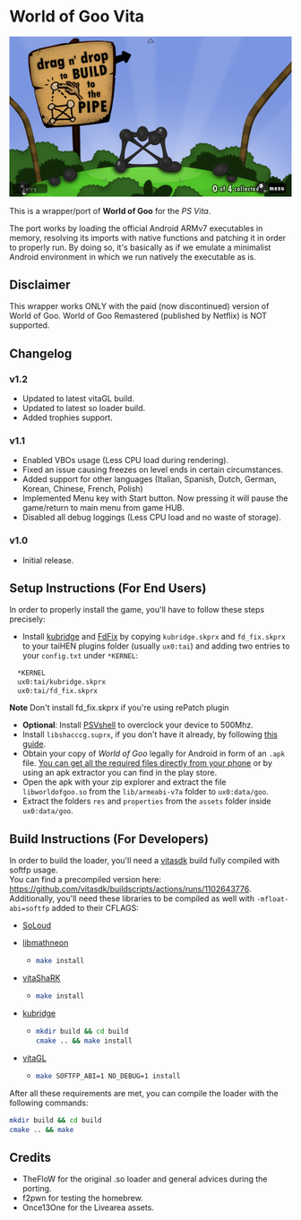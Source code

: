 # World of Goo Vita

<p align="center"><img src="./screenshots/game.png"></p>

This is a wrapper/port of <b>World of Goo</b> for the *PS Vita*.

The port works by loading the official Android ARMv7 executables in memory, resolving its imports with native functions and patching it in order to properly run.
By doing so, it's basically as if we emulate a minimalist Android environment in which we run natively the executable as is.

## Disclaimer

This wrapper works ONLY with the paid (now discontinued) version of World of Goo. World of Goo Remastered (published by Netflix) is NOT supported.

## Changelog

### v1.2

- Updated to latest vitaGL build.
- Updated to latest so loader build.
- Added trophies support.

### v1.1

- Enabled VBOs usage (Less CPU load during rendering).
- Fixed an issue causing freezes on level ends in certain circumstances.
- Added support for other languages (Italian, Spanish, Dutch, German, Korean, Chinese, French, Polish)
- Implemented Menu key with Start button. Now pressing it will pause the game/return to main menu from game HUB.
- Disabled all debug loggings (Less CPU load and no waste of storage).

### v1.0

- Initial release.

## Setup Instructions (For End Users)

In order to properly install the game, you'll have to follow these steps precisely:

- Install [kubridge](https://github.com/TheOfficialFloW/kubridge/releases/) and [FdFix](https://github.com/TheOfficialFloW/FdFix/releases/) by copying `kubridge.skprx` and `fd_fix.skprx` to your taiHEN plugins folder (usually `ux0:tai`) and adding two entries to your `config.txt` under `*KERNEL`:
  
```
  *KERNEL
  ux0:tai/kubridge.skprx
  ux0:tai/fd_fix.skprx
```

**Note** Don't install fd_fix.skprx if you're using rePatch plugin

- **Optional**: Install [PSVshell](https://github.com/Electry/PSVshell/releases) to overclock your device to 500Mhz.
- Install `libshacccg.suprx`, if you don't have it already, by following [this guide](https://samilops2.gitbook.io/vita-troubleshooting-guide/shader-compiler/extract-libshacccg.suprx).
- Obtain your copy of *World of Goo* legally for Android in form of an `.apk` file. [You can get all the required files directly from your phone](https://stackoverflow.com/questions/11012976/how-do-i-get-the-apk-of-an-installed-app-without-root-access) or by using an apk extractor you can find in the play store.
- Open the apk with your zip explorer and extract the file `libworldofgoo.so` from the `lib/armeabi-v7a` folder to `ux0:data/goo`. 
- Extract the folders `res` and `properties` from the `assets` folder inside `ux0:data/goo`.

## Build Instructions (For Developers)

In order to build the loader, you'll need a [vitasdk](https://github.com/vitasdk) build fully compiled with softfp usage.  
You can find a precompiled version here: https://github.com/vitasdk/buildscripts/actions/runs/1102643776.  
Additionally, you'll need these libraries to be compiled as well with `-mfloat-abi=softfp` added to their CFLAGS:

- [SoLoud](https://github.com/vitasdk/packages/blob/master/soloud/VITABUILD)

- [libmathneon](https://github.com/Rinnegatamante/math-neon)

  - ```bash
    make install
    ```

- [vitaShaRK](https://github.com/Rinnegatamante/vitaShaRK)

  - ```bash
    make install
    ```

- [kubridge](https://github.com/TheOfficialFloW/kubridge)

  - ```bash
    mkdir build && cd build
    cmake .. && make install
    ```

- [vitaGL](https://github.com/Rinnegatamante/vitaGL)

  - ````bash
    make SOFTFP_ABI=1 NO_DEBUG=1 install
    ````

After all these requirements are met, you can compile the loader with the following commands:

```bash
mkdir build && cd build
cmake .. && make
```

## Credits

- TheFloW for the original .so loader and general advices during the porting.
- f2pwn for testing the homebrew.
- Once13One for the Livearea assets.
